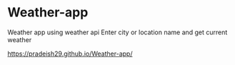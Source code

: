 # Weather-app
Weather app using weather api 
Enter city or location name and get current weather 

https://pradeish29.github.io/Weather-app/
